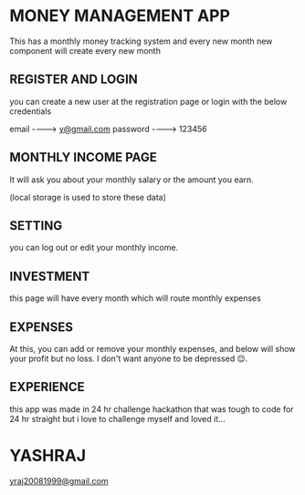 # MONEY MANAGEMENT APP

This has a monthly money tracking system and every new month new component will create every new month

## REGISTER AND LOGIN

you can create a new user at the registration page or login with the below credentials

email ----> y@gmail.com
password ----> 123456

## MONTHLY INCOME PAGE

It will ask you about your monthly salary or the amount you earn.

(local storage is used to store these data)

## SETTING

you can log out or edit your monthly income.

## INVESTMENT

this page will have every month which will route monthly expenses

## EXPENSES

At this, you can add or remove your monthly expenses, and below will show your profit
but no loss. I don't want anyone to be depressed 😌.

## EXPERIENCE

this app was made in 24 hr challenge hackathon that was tough to code for 24 hr straight but i love to challenge myself and loved it...

# YASHRAJ

yraj20081999@gmail.com
